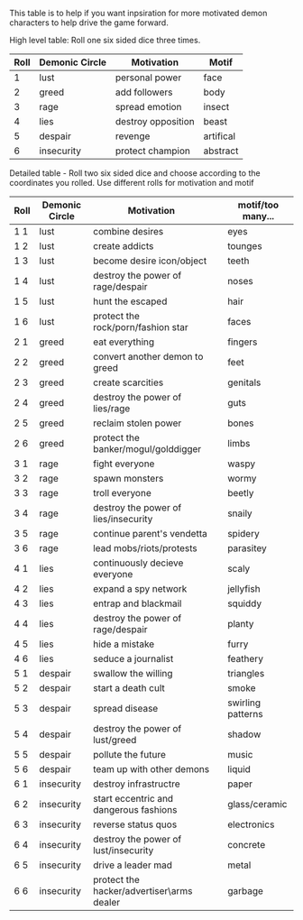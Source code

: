 This table is to help if you want inpsiration for more motivated demon characters to help drive the game forward. 


High level table: Roll one six sided dice three times.


Roll | Demonic Circle | Motivation | Motif
--- | --- | --- | --- 
1 | lust | personal power | face
2 | greed | add followers | body
3 | rage | spread emotion | insect
4 | lies | destroy opposition | beast
5 | despair | revenge | artifical
6 | insecurity | protect champion | abstract


Detailed table - Roll two six sided dice and choose according to the coordinates you rolled. Use different rolls for motivation and motif

Roll | Demonic Circle | Motivation || motif/too many...
--- | --- | --- | --- |---
1 1| lust|combine desires || eyes 
1 2| lust|create addicts || tounges
1 3| lust|become desire icon/object || teeth
1 4| lust|destroy the power of rage/despair || noses
1 5| lust|hunt the escaped || hair
1 6| lust|protect the rock/porn/fashion star || faces
2 1| greed|eat everything || fingers
2 2 | greed|convert another demon to greed || feet
2 3 | greed|create scarcities || genitals
2 4 | greed|destroy the power of lies/rage || guts
2 5 | greed|reclaim stolen power || bones
2 6 | greed|protect the banker/mogul/golddigger || limbs
3 1  | rage|fight everyone || waspy
3 2 | rage|spawn monsters || wormy
3 3 | rage|troll everyone || beetly
3 4 | rage|destroy the power of lies/insecurity || snaily
3 5 | rage|continue parent's vendetta || spidery
3 6 | rage|lead mobs/riots/protests || parasitey
4 1 | lies|continuously decieve everyone || scaly
4 2 | lies|expand a spy network || jellyfish
4 3 | lies|entrap and blackmail || squiddy
4 4 | lies| destroy the power of rage/despair || planty
4 5 | lies| hide a mistake || furry
4 6 | lies|seduce a journalist || feathery
5 1 | despair| swallow the willing || triangles
5 2 | despair|start a death cult ||smoke
5 3 | despair|spread disease || swirling patterns
5 4 |despair| destroy the power of lust/greed || shadow
5 5 | despair|pollute the future || music
5 6 | despair|team up with other demons || liquid
6 1 | insecurity|destroy infrastructre || paper
6 2 | insecurity|start eccentric and dangerous fashions || glass/ceramic
6 3 | insecurity|reverse status quos || electronics
6 4 | insecurity|destroy the power of lust/insecurity || concrete
6 5 | insecurity|drive a leader mad || metal
6 6 | insecurity|protect the hacker/advertiser\arms dealer || garbage
